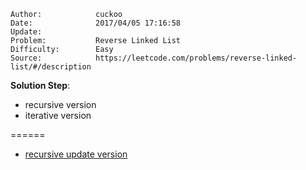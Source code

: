 
    Author:            cuckoo
    Date:              2017/04/05 17:16:58
    Update:            
    Problem:           Reverse Linked List
    Difficulty:        Easy
    Source:            https://leetcode.com/problems/reverse-linked-list/#/description

__Solution Step__:
 - recursive version
 - iterative version

======
 - [recursive update version](https://discuss.leetcode.com/topic/17916/8ms-c-iterative-and-recursive-solutions-with-explanations)
